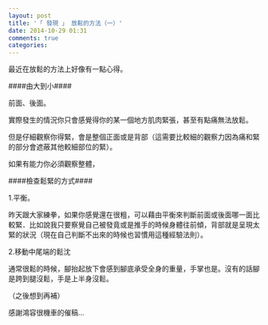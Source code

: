 ```yaml
---
layout: post
title: '「 發現 」 放鬆的方法（一）'
date: 2014-10-29 01:31
comments: true
categories: 
---
```

最近在放鬆的方法上好像有一點心得。

####由大到小####

前面、後面。

實際發生的情況你只會感覺得你的某一個地方肌肉緊張，甚至有點痛無法放鬆。

但是仔細觀察你得緊，會是整個正面或是背部（這需要比較細的觀察力因為痛和緊的部分會遮蔽其他較細部位的緊）。

如果有能力你必須觀察整體，

####檢查鬆緊的方式####

1.平衡。

昨天跟大家練拳，如果你感覺還在很粗，可以藉由平衡來判斷前面或後面哪一面比較緊．比如說我只要察覺自己被發竟或是推手的時候身體往前傾，背部就是呈現太緊的狀況（現在自己判斷不出來的時候也習慣用這種經驗法則）。

2.移動中尾端的鬆沈

通常很鬆的時候，腳抬起放下會感到腳底承受全身的重量，手掌也是。沒有的話腳是跨到腿沒鬆，手是上半身沒鬆。



（之後想到再補）



感謝鴻容很機車的催稿...






